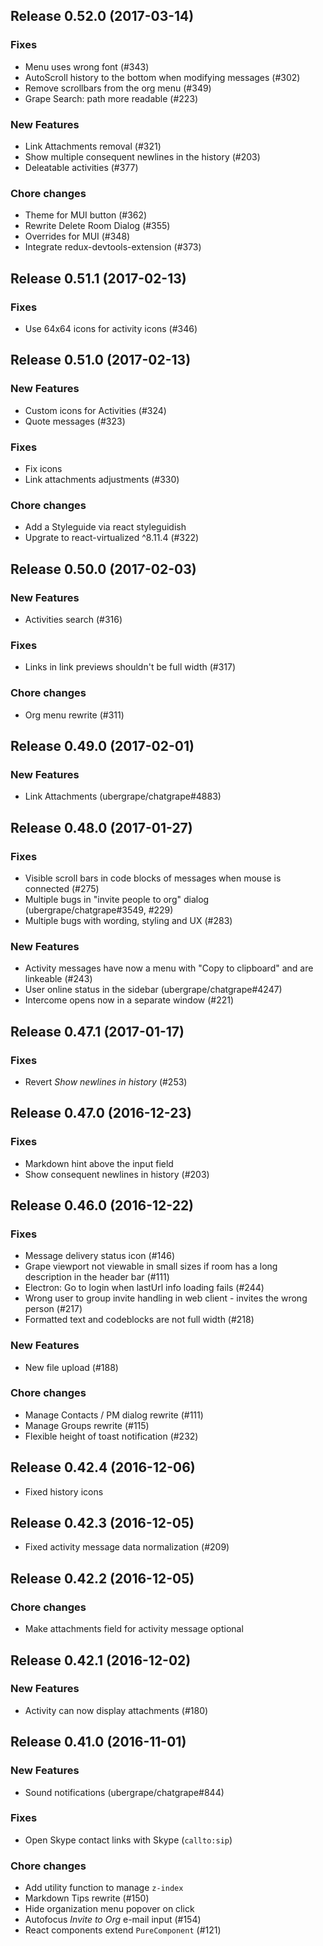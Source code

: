 ## Release 0.52.0 (2017-03-14)

### Fixes

* Menu uses wrong font (#343)
* AutoScroll history to the bottom when modifying messages (#302)
* Remove scrollbars from the org menu (#349)
* Grape Search: path more readable (#223)

### New Features

* Link Attachments removal (#321)
* Show multiple consequent newlines in the history (#203)
* Deleatable activities (#377)

### Chore changes

* Theme for MUI button (#362)
* Rewrite Delete Room Dialog (#355)
* Overrides for MUI (#348)
* Integrate redux-devtools-extension (#373)

## Release 0.51.1 (2017-02-13)

### Fixes

* Use 64x64 icons for activity icons (#346)

## Release 0.51.0 (2017-02-13)

### New Features

* Custom icons for Activities (#324)
* Quote messages (#323)

### Fixes

* Fix icons
* Link attachments adjustments (#330)

### Chore changes

* Add a Styleguide via react styleguidish
* Upgrate to react-virtualized ^8.11.4 (#322)

## Release 0.50.0 (2017-02-03)

### New Features

* Activities search (#316)

### Fixes

* Links in link previews shouldn't be full width (#317)

### Chore changes

* Org menu rewrite (#311)

## Release 0.49.0 (2017-02-01)

### New Features

* Link Attachments (ubergrape/chatgrape#4883)

## Release 0.48.0 (2017-01-27)

### Fixes

* Visible scroll bars in code blocks of messages when mouse is connected (#275)
* Multiple bugs in "invite people to org" dialog (ubergrape/chatgrape#3549, #229)
* Multiple bugs with wording, styling and UX (#283)

### New Features

* Activity messages have now a menu with "Copy to clipboard" and are linkeable (#243)
* User online status in the sidebar (ubergrape/chatgrape#4247)
* Intercome opens now in a separate window (#221)

## Release 0.47.1 (2017-01-17)

### Fixes

* Revert *Show newlines in history* (#253)

## Release 0.47.0 (2016-12-23)

### Fixes

* Markdown hint above the input field
* Show consequent newlines in history (#203)

## Release 0.46.0 (2016-12-22)

### Fixes

* Message delivery status icon (#146)
* Grape viewport not viewable in small sizes if room has a long description in the header bar (#111)
* Electron: Go to login when lastUrl info loading fails (#244)
* Wrong user to group invite handling in web client - invites the wrong person (#217)
* Formatted text and codeblocks are not full width (#218)

### New Features

* New file upload (#188)

### Chore changes

* Manage Contacts / PM dialog rewrite (#111)
* Manage Groups rewrite (#115)
* Flexible height of toast notification (#232)

## Release 0.42.4 (2016-12-06)

* Fixed history icons


## Release 0.42.3 (2016-12-05)

* Fixed activity message data normalization (#209)


## Release 0.42.2 (2016-12-05)

### Chore changes

* Make attachments field for activity message optional


## Release 0.42.1 (2016-12-02)

### New Features

* Activity can now display attachments (#180)


## Release 0.41.0 (2016-11-01)

### New Features

* Sound notifications (ubergrape/chatgrape#844)

### Fixes

* Open Skype contact links with Skype (`callto:sip`)

### Chore changes

* Add utility function to manage `z-index`
* Markdown Tips rewrite (#150)
* Hide organization menu popover on click
* Autofocus *Invite to Org* e-mail input (#154)
* React components extend `PureComponent` (#121)
